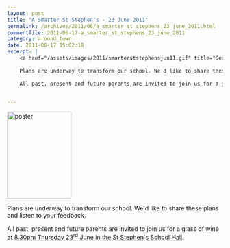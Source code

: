 ```yaml
---
layout: post
title: "A Smarter St Stephen's - 23 June 2011"
permalink: /archives/2011/06/a_smarter_st_stephens_23_june_2011.html
commentfile: 2011-06-17-a_smarter_st_stephens_23_june_2011
category: around_town
date: 2011-06-17 15:02:18
excerpt: |
    <a href="/assets/images/2011/smarterststephensjun11.gif" title="See larger version of poster"><img src="/assets/images/2011/smarterststephensjun11_thumb.gif" width="150" height="203" alt="poster" class="photo right" /></a>
    
    Plans are underway to transform our school. We'd like to share these plans and listen to your feedback.
    
    All past, present and future parents are invited to join us for a glass of wine at <a href="https://stmargarets.london/event/meeting/200705142811.">8.30pm Thursday 23<sup>rd</sup> June in the St Stephen's School Hall</a>
    

---
```


<a href="/assets/images/2011/smarterststephensjun11.gif" title="See larger version of poster"><img src="/assets/images/2011/smarterststephensjun11_thumb.gif" width="150" height="203" alt="poster" class="photo right" /></a>

Plans are underway to transform our school. We'd like to share these plans and listen to your feedback.

All past, present and future parents are invited to join us for a glass of wine at [8.30pm Thursday 23<sup>rd</sup> June in the St Stephen's School Hall](/event/meeting/200705142811).
